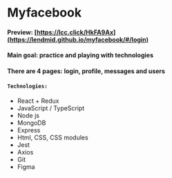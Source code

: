# Myfacebook
#### Preview: [https://lcc.click/HkFA9Ax](https://lendmid.github.io/myfacebook/#/login)

#### Main goal: practice and playing with technologies 
#### There are 4 pages: login, profile, messages and users

#### `Technologies:`
- React + Redux
- JavaScript / TypeScript
- Node js
- MongoDB
- Express
- Html, CSS, CSS modules
- Jest
- Axios
- Git 
- Figma


